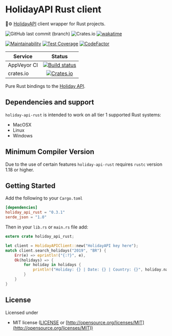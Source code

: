 # HolidayAPI Rust client

📆⚙️ [HolidayAPI](https://holidayapi.com/docs) client wrapper for Rust projects.

![GitHub last commit (branch)](https://img.shields.io/github/last-commit/guibranco/holiday-api-rust/main)
![Crates.io](https://img.shields.io/crates/d/holiday-api-rust)
[![wakatime](https://wakatime.com/badge/github/guibranco/holiday-api-rust.svg)](https://wakatime.com/badge/github/guibranco/holiday-api-rust)

[![Maintainability](https://api.codeclimate.com/v1/badges/392b044637f43eb881ac/maintainability)](https://codeclimate.com/github/guibranco/holiday-api-rust/maintainability)
[![Test Coverage](https://api.codeclimate.com/v1/badges/392b044637f43eb881ac/test_coverage)](https://codeclimate.com/github/guibranco/holiday-api-rust/test_coverage)
[![CodeFactor](https://www.codefactor.io/repository/github/guibranco/holiday-api-rust/badge)](https://www.codefactor.io/repository/github/guibranco/holiday-api-rust)

| Service      | Status |
| -------      | :----: |
| AppVeyor CI  | [![Build status](https://ci.appveyor.com/api/projects/status/4ksqycqm761c06jb/branch/main?svg=true)](https://ci.appveyor.com/project/guibranco/holiday-api-rust/branch/main) |
| crates.io    | [![Crates.io](https://img.shields.io/crates/v/holiday-api-rust.svg)](https://crates.io/crates/holiday-api-rust) |

Pure Rust bindings to the [Holiday API](https://holidayapi.com).

## Dependencies and support

`holiday-api-rust` is intended to work on all tier 1 supported Rust systems:

- MacOSX
- Linux
- Windows

## Minimum Compiler Version

Due to the use of certain features `holiday-api-rust` requires `rustc` version 1.18 or
higher.

## Getting Started

Add the following to your `Cargo.toml`

```toml
[dependencies]
holiday_api_rust = "0.3.1"
serde_json = "1.0"
```

Then in your `lib.rs` or `main.rs` file add:

```rust
extern crate holiday_api_rust;

let client = HolidayAPIClient::new("HolidayAPI key here");
match client.search_holidays("2019", "BR") {
    Err(e) => eprintln!("{:?}", e),
    Ok(holidays) => {
        for holiday in holidays {
            println!("Holiday: {} | Date: {} | Country: {}", holiday.name, holiday.date, holiday.country);
        }
    }
}
```

## License

Licensed under

- MIT license ([LICENSE](https://github.com/guibranco/holiday-api-rust/blob/main/LICENSE) or [http://opensource.org/licenses/MIT](http://opensource.org/licenses/MIT))
